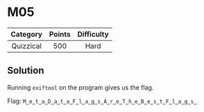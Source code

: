 # M05

| Category | Points | Difficulty |
| :------: | :----: | :--------: |
| Quizzical | 500 | Hard |

## Solution

Running `exiftool` on the program gives us the flag.

Flag: `M̳e̳t̳a̳D̳a̳t̳a̳F̳l̳a̳g̳s̳A̳r̳e̳T̳h̳e̳B̳e̳s̳t̳F̳l̳a̳g̳s̳`
